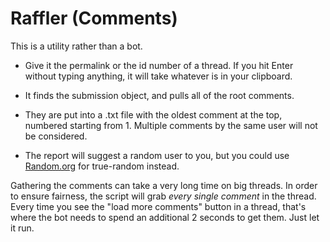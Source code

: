Raffler (Comments)
==========

This is a utility rather than a bot. 

- Give it the permalink or the id number of a thread. If you hit Enter without typing anything, it will take whatever is in your clipboard.

- It finds the submission object, and pulls all of the root comments. 

- They are put into a .txt file with the oldest comment at the top, numbered starting from 1. Multiple comments by the same user will not be considered. 

- The report will suggest a random user to you, but you could use [Random.org](http://random.org) for true-random instead.

Gathering the comments can take a very long time on big threads. In order to ensure fairness, the script will grab *every single comment* in the thread. Every time you see the "load more comments" button in a thread, that's where the bot needs to spend an additional 2 seconds to get them. Just let it run.
